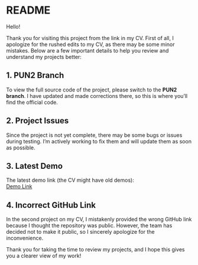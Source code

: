 # README

Hello!

Thank you for visiting this project from the link in my CV. First of all, I apologize for the rushed edits to my CV, as there may be some minor mistakes. Below are a few important details to help you review and understand my projects better:

## 1. PUN2 Branch
To view the full source code of the project, please switch to the **PUN2 branch**. I have updated and made corrections there, so this is where you’ll find the official code.

## 2. Project Issues
Since the project is not yet complete, there may be some bugs or issues during testing. I’m actively working to fix them and will update them as soon as possible.

## 3. Latest Demo
The latest demo link (the CV might have old demos):  
[Demo Link](https://youtu.be/qrBhr-cxPQY)

## 4. Incorrect GitHub Link
In the second project on my CV, I mistakenly provided the wrong GitHub link because I thought the repository was public. However, the team has decided not to make it public, so I sincerely apologize for the inconvenience.

Thank you for taking the time to review my projects, and I hope this gives you a clearer view of my work!
